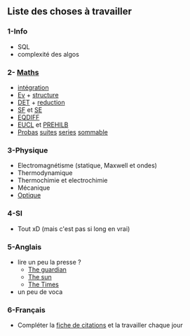 ## Liste des choses à travailler 

### 1-Info 
  * SQL
  * complexité des algos
  
### 2- [Maths](http://mp1.albert1.net/private/Cadres.html)
  * [intégration](http://mp1.albert1.net/private/maths/cours/12integrationclpt.pdf)
  * [Ev](http://mp1.albert1.net/private/maths/cours/08EV.pdf) + [structure](http://mp1.albert1.net/private/maths/cours/07struct.pdf)
  * [DET](http://mp1.albert1.net/private/maths/cours/10DET.pdf) + [reduction](http://mp1.albert1.net/private/maths/cours/11reduction.pdf) 
  * [SF](http://mp1.albert1.net/private/maths/cours/13SF.pdf) et [SE](http://mp1.albert1.net/private/maths/cours/14SE.pdf) 
  * [EQDIFF](http://mp1.albert1.net/private/maths/cours/15EQDIFF.pdf)
  * [EUCL](http://mp1.albert1.net/private/maths/cours/16EUCL.pdf) et [PREHILB](http://mp1.albert1.net/private/maths/cours/16PREHILB.pdf)
  * [Probas](http://mp1.albert1.net/private/maths/cours/17proba.pdf) [suites](http://mp1.albert1.net/private/maths/cours/01SUITES.pdf) [series](http://mp1.albert1.net/private/maths/cours/02SERIES.pdf) [sommable](http://mp1.albert1.net/private/maths/cours/02sommable.pdf)
  
### 3-Physique
  * Electromagnétisme (statique, Maxwell et ondes)
  * Thermodynamique
  * Thermochimie et electrochimie
  * Mécanique
  * [Optique](https://mail.google.com/mail/u/0/#search/william/FMfcgzGmvpCkjXdmCGRDSJvrslVLrZTp)
  
### 4-SI
  * Tout xD (mais c'est pas si long en vrai)
  
### 5-Anglais
  * lire un peu la presse ? 
      * [The guardian](https://www.theguardian.com/international)
	  * [The sun](https://www.thesun.co.uk/)
	  * [The Times](https://www.thetimes.co.uk/)
  * un peu de voca 
  
  
### 6-Français 
  * Compléter la [fiche de citations](https://github.com/flemarths/fran-ais/blob/master/citations.md) et la travailler chaque jour
  
  
